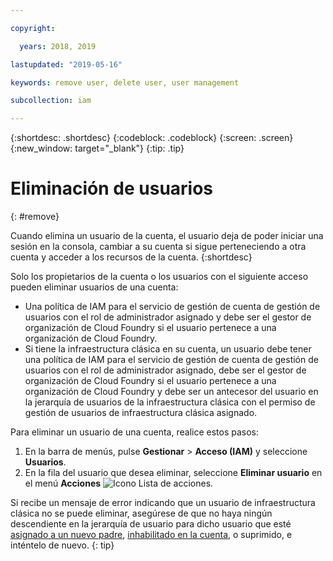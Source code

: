 ```yaml
---

copyright:

  years: 2018, 2019

lastupdated: "2019-05-16"

keywords: remove user, delete user, user management

subcollection: iam

---
```


{:shortdesc: .shortdesc}
{:codeblock: .codeblock}
{:screen: .screen}
{:new_window: target="_blank"}
{:tip: .tip}

# Eliminación de usuarios
{: #remove}

Cuando elimina un usuario de la cuenta, el usuario deja de poder iniciar una sesión en la consola, cambiar a su cuenta si sigue perteneciendo a otra cuenta y acceder a los recursos de la cuenta.
{:shortdesc}

Solo los propietarios de la cuenta o los usuarios con el siguiente acceso pueden eliminar usuarios de una cuenta:

* Una política de IAM para el servicio de gestión de cuenta de gestión de usuarios con el rol de administrador asignado y debe ser el gestor de organización de Cloud Foundry si el usuario pertenece a una organización de Cloud Foundry.
* Si tiene la infraestructura clásica en su cuenta, un usuario debe tener una política de IAM para el servicio de gestión de cuenta de gestión de usuarios con el rol de administrador asignado, debe ser el gestor de organización de Cloud Foundry si el usuario pertenece a una organización de Cloud Foundry y debe ser un antecesor del usuario en la jerarquía de usuarios de la infraestructura clásica con el permiso de gestión de usuarios de infraestructura clásica asignado.

Para eliminar un usuario de una cuenta, realice estos pasos:

1. En la barra de menús, pulse **Gestionar** &gt; **Acceso (IAM)** y seleccione **Usuarios**.
2. En la fila del usuario que desea eliminar, seleccione **Eliminar usuario** en el menú **Acciones** ![Icono Lista de acciones](../icons/action-menu-icon.svg).

Si recibe un mensaje de error indicando que un usuario de infraestructura clásica no se puede eliminar, asegúrese de que no haya ningún descendiente en la jerarquía de usuario para dicho usuario que esté [asignado a un nuevo padre](/docs/iam?topic=iam-update-parent), [inhabilitado en la cuenta](/docs/iam?topic=iam-status), o suprimido, e inténtelo de nuevo.
{: tip}

